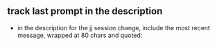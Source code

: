 ## track last prompt in the description

- in the description for the jj session change, include the most recent message, wrapped at 80 chars and quoted:
